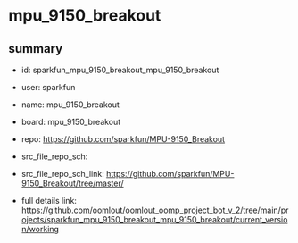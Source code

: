 # mpu_9150_breakout
 
## summary 
* id: sparkfun_mpu_9150_breakout_mpu_9150_breakout
* user: sparkfun
* name: mpu_9150_breakout
* board: mpu_9150_breakout
* repo: https://github.com/sparkfun/MPU-9150_Breakout



* src_file_repo_sch: 
* src_file_repo_sch_link: https://github.com/sparkfun/MPU-9150_Breakout/tree/master/
* full details link: https://github.com/oomlout/oomlout_oomp_project_bot_v_2/tree/main/projects/sparkfun_mpu_9150_breakout_mpu_9150_breakout/current_version/working  







